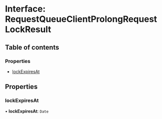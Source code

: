 # Interface: RequestQueueClientProlongRequestLockResult

## Table of contents

### Properties

- [lockExpiresAt](RequestQueueClientProlongRequestLockResult.md#lockexpiresat)

## Properties

### <a id="lockexpiresat" name="lockexpiresat"></a> lockExpiresAt

• **lockExpiresAt**: `Date`
